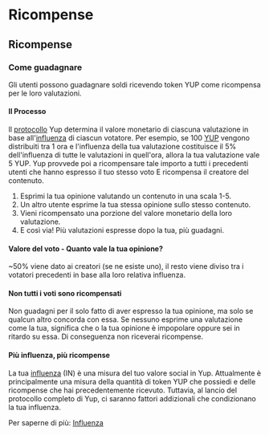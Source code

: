 # Ricompense

## Ricompense

### Come guadagnare

Gli utenti possono guadagnare soldi ricevendo token YUP come ricompensa per le loro valutazioni.

#### Il Processo

Il [protocollo](https://github.com/Yup-io/yup_docs/tree/24938ac610bbd465109806ec69fb9e97054f2399/protocol.md) Yup determina il valore monetario di ciascuna valutazione in base all'[influenza](https://docs.yup.io/#/protocol?id=influence) di ciascun votatore. Per esempio, se 100 [YUP](https://github.com/Yup-io/yup_docs/tree/24938ac610bbd465109806ec69fb9e97054f2399/token.md) vengono distribuiti tra 1 ora e l'influenza della tua valutazione costituisce il 5% dell'influenza di tutte le valutazioni in quell'ora, allora la tua valutazione vale 5 YUP. Yup provvede poi a ricompensare tale importo a tutti i precedenti utenti che hanno espresso il tuo stesso voto E ricompensa il creatore del contenuto.

1. Esprimi la tua opinione valutando un contenuto in una scala 1-5.
2. Un altro utente esprime la tua stessa opinione sullo stesso contenuto.
3. Vieni ricompensato una porzione del valore monetario della loro valutazione.
4. E così via! Più valutazioni espresse dopo la tua, più guadagni.

#### Valore del voto - Quanto vale la tua opinione?

~50% viene dato ai creatori \(se ne esiste uno\), il resto viene diviso tra i votatori precedenti in base alla loro relativa influenza. 

#### Non tutti i voti sono ricompensati

Non guadagni per il solo fatto di aver espresso la tua opinione, ma solo se qualcun altro concorda con essa. Se nessuno esprime una valutazione come la tua, significa che o la tua opinione è impopolare oppure sei in ritardo su essa. Di conseguenza non riceverai ricompense.

#### Più influenza, più ricompense

La tua [influenza](https://docs.yup.io/#/protocol?id=influence) \(IN\) è una misura del tuo valore social in Yup. Attualmente è principalmente una misura della quantità di token YUP che possiedi e delle ricompense che hai precedentemente ricevuto. Tuttavia, al lancio del protocollo completo di Yup, ci saranno fattori addizionali che condizionano la tua influenza.

Per saperne di più: [Influenza](https://docs.yup.io/#/protocol?id=influence)